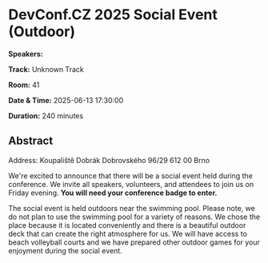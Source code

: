 # DevConf.CZ 2025 Social Event (Outdoor)

**Speakers:** 
                    
**Track:** Unknown Track
                    
**Room:** 41
                    
**Date & Time:** 2025-06-13 17:30:00
                    
**Duration:** 240 minutes
                    
## Abstract
                    
Address:
Koupaliště Dobrák
Dobrovského 96/29
612 00 Brno

We're excited to announce that there will be a social event held during the conference. We invite all speakers, volunteers, and attendees to join us on Friday evening. **You will need your conference badge to enter.**

The social event is held outdoors near the swimming pool. Please note, we do not plan to use the swimming pool for a variety of reasons. We chose the place because it is located conveniently and there is a beautiful outdoor deck that can create the right atmosphere for us. We will have access to beach volleyball courts and we have prepared other outdoor games for your enjoyment during the social event.
